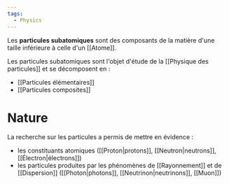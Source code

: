 ```yaml
---
tags:
  - Physics
---
```

Les **particules subatomiques** sont des composants de la matière d'une taille inférieure à celle d'un [[Atome]]. 

Les particules subatomiques sont l'objet d'étude de la [[Physique des particules]] et se décomposent en :
- [[Particules élémentaires]]
- [[Particules composites]]

# Nature
La recherche sur les particules a permis de mettre en évidence :
- les constituants atomiques ([[Proton|protons]], [[Neutron|neutrons]], [[Électron|électrons]])
- les particules produites par les phénomènes de [[Rayonnement]] et de [[Dispersion]] ([[Photon|photons]], [[Neutrinon|neutrinons]], [[Muon]])
